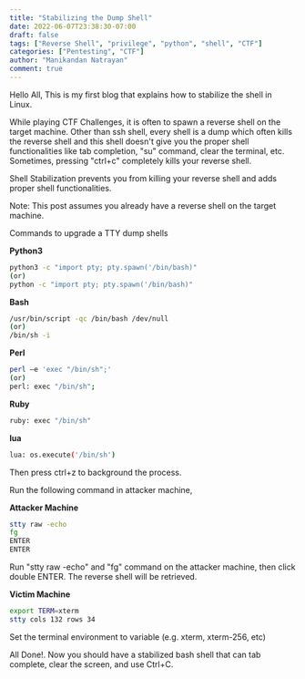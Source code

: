 ```yaml
---
title: "Stabilizing the Dump Shell"
date: 2022-06-07T23:38:30-07:00
draft: false
tags: ["Reverse Shell", "privilege", "python", "shell", "CTF"]
categories: ["Pentesting", "CTF"]
author: "Manikandan Natrayan"
comment: true
---
```


Hello All, This is my first blog that explains how to stabilize the shell in Linux.

While playing CTF Challenges, it is often to spawn a reverse shell on the target machine. Other than ssh shell, every shell is a dump which often kills the reverse shell and this shell doesn't give you the proper shell functionalities like tab completion, "su" command, clear the terminal, etc. Sometimes, pressing "ctrl+c" completely kills your reverse shell.

Shell Stabilization prevents you from killing your reverse shell and adds proper shell functionalities.

Note: This post assumes you already have a reverse shell on the target machine.

Commands to upgrade a TTY dump shells

**Python3**
```bash
python3 -c "import pty; pty.spawn('/bin/bash)"
(or)
python -c "import pty; pty.spawn('/bin/bash)"
``` 

**Bash**
```bash
/usr/bin/script -qc /bin/bash /dev/null
(or)
/bin/sh -i
```

**Perl**
```bash
perl —e 'exec "/bin/sh";'
(or)
perl: exec "/bin/sh";
```

**Ruby**
```bash
ruby: exec "/bin/sh"
```

**lua**
```bash
lua: os.execute('/bin/sh')
```

Then press ctrl+z to background the process.

Run the following command in attacker machine, 

**Attacker Machine**
```bash
stty raw -echo
fg
ENTER
ENTER
```
Run "stty raw -echo" and "fg" command on the attacker machine, then click double ENTER. The reverse shell will be retrieved.

**Victim Machine**
```bash
export TERM=xterm
stty cols 132 rows 34
```
Set the terminal environment to variable (e.g. xterm, xterm-256, etc)

All Done!. Now you should have a stabilized bash shell that can tab complete, clear the screen, and use Ctrl+C.

